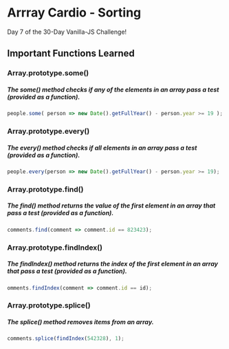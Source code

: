 # Arrray Cardio - Sorting
Day 7 of the 30-Day Vanilla-JS Challenge!

## Important Functions Learned
### Array.prototype.some()
##### The some() method checks if *any* of the elements in an array pass a test (provided as a function).
```javascript
people.some( person => new Date().getFullYear() - person.year >= 19 );
```
### Array.prototype.every()
##### The every() method checks if *all* elements in an array pass a test (provided as a function).
```javascript
people.every(person => new Date().getFullYear() - person.year >= 19);
```
### Array.prototype.find()
##### The find() method returns the value of the *first* element in an array that pass a test (provided as a function).
```javascript
comments.find(comment => comment.id == 823423);
```
### Array.prototype.findIndex()
##### The findIndex() method returns the index of the first element in an array that pass a test (provided as a function).
```javascript
omments.findIndex(comment => comment.id == id);
```
### Array.prototype.splice()
##### The splice() method removes items from an array.
```javascript
comments.splice(findIndex(542328), 1);
```

